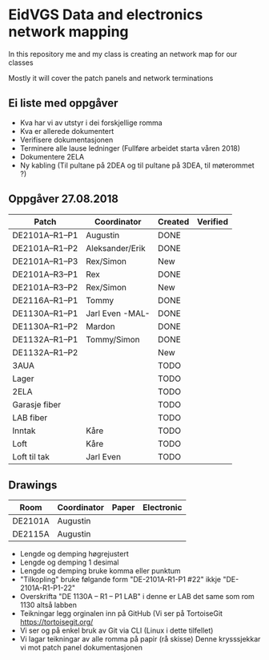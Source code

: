 <h1>EidVGS Data and electronics network mapping</h1>

<p>In this repository me and my class is creating an network map for our classes</p>
<p>Mostly it will cover the patch panels and network terminations</p>

## Ei liste med oppgåver 

* Kva har vi av utstyr i dei forskjellige romma
* Kva er allerede dokumentert
* Verifisere dokumentasjonen
* Terminere alle lause ledninger (Fullføre arbeidet starta våren 2018)
* Dokumentere 2ELA
* Ny kabling (Til pultane på 2DEA og til pultane på 3DEA, til møterommet ?)

## Oppgåver 27.08.2018
|    Patch    |     Coordinator     |Created|Verified|
|-------------|---------------------|-------|--------|
|DE2101A–R1–P1| Augustin            |DONE   |        |
|DE2101A–R1–P2| Aleksander/Erik     |DONE   |        |
|DE2101A–R1–P3| Rex/Simon           |New    |        |
|DE2101A–R3–P1| Rex                 |DONE   |        |
|DE2101A–R3–P2| Rex/Simon           |New    |        |
|DE2116A–R1–P1| Tommy               |DONE   |        |
|DE1130A–R1–P1| Jarl Even   -MAL-   |DONE   |        |
|DE1130A–R1–P2| Mardon              |DONE   |        |
|DE1132A–R1–P1| Tommy/Simon         |DONE   |        |
|DE1132A–R1–P2|                     |New    |        |
|3AUA         |                     |TODO   |        |
|Lager        |                     |TODO   |        |
|2ELA         |                     |TODO   |        |
|Garasje fiber|                     |TODO   |        |
|LAB fiber    |                     |TODO   |        |
|Inntak       | Kåre                |TODO   |        |
|Loft         | Kåre                |TODO   |        |
|Loft til tak | Jarl Even           |TODO   |        |

## Drawings 
|    Room     |     Coordinator     | Paper | Electronic  |
|-------------|---------------------|-------|-------------|
|DE2101A      |Augustin             |       |             |
|DE2115A      |Augustin             |       |             |

* Lengde og demping høgrejustert
* Lengde og demping 1 desimal
* Lengde og demping bruke komma eller punktum
* "Tilkopling" bruke følgande form "DE-2101A-R1-P1 #22"  ikkje "DE-2101A-R1-P1-22"
* Overskrifta "DE 1130A – R1 – P1 LAB" i denne er LAB det same som rom 1130 altså labben
* Teikningar legg orginalen inn på GitHub (Vi ser på TortoiseGit https://tortoisegit.org/
* Vi ser og på enkel bruk av Git via CLI (Linux i dette tilfellet)
* Vi lagar teikningar av alle romma på papir (rå skisse) Denne krysssjekkar vi mot patch panel dokumentasjonen



